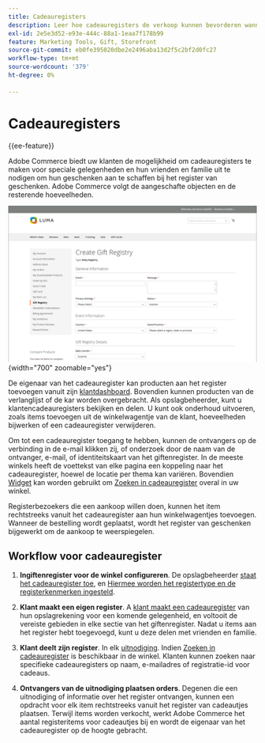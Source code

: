 ```yaml
---
title: Cadeauregisters
description: Leer hoe cadeauregisters de verkoop kunnen bevorderen wanneer klanten hun vrienden en familie kunnen uitnodigen om hun geselecteerde producten als geschenken aan te schaffen.
exl-id: 2e5e3d52-e93e-444c-88a1-1eaa7f178b99
feature: Marketing Tools, Gift, Storefront
source-git-commit: eb0fe395020dbe2e2496aba13d2f5c2bf2d0fc27
workflow-type: tm+mt
source-wordcount: '379'
ht-degree: 0%

---
```


# Cadeauregisters

{{ee-feature}}

Adobe Commerce biedt uw klanten de mogelijkheid om cadeauregisters te maken voor speciale gelegenheden en hun vrienden en familie uit te nodigen om hun geschenken aan te schaffen bij het register van geschenken. Adobe Commerce volgt de aangeschafte objecten en de resterende hoeveelheden.

![Voorbeeld van een winkel, register voor babygeschenk](./assets/storefront-gift-registry-create-baby-info.png){width="700" zoomable="yes"}

De eigenaar van het cadeauregister kan producten aan het register toevoegen vanuit zijn [klantdashboard](gift-registry-storefront.md#gift-registry-information). Bovendien kunnen producten van de verlanglijst of de kar worden overgebracht. Als opslagbeheerder, kunt u klantencadeauregisters bekijken en delen. U kunt ook onderhoud uitvoeren, zoals items toevoegen uit de winkelwagentje van de klant, hoeveelheden bijwerken of een cadeauregister verwijderen.

Om tot een cadeauregister toegang te hebben, kunnen de ontvangers op de verbinding in de e-mail klikken zij, of onderzoek door de naam van de ontvanger, e-mail, of identiteitskaart van het giftenregister. In de meeste winkels heeft de voettekst van elke pagina een koppeling naar het cadeauregister, hoewel de locatie per thema kan variëren. Bovendien [Widget](../content-design/widgets.md) kan worden gebruikt om [Zoeken in cadeauregister](gift-registry-search.md) overal in uw winkel.

Registerbezoekers die een aankoop willen doen, kunnen het item rechtstreeks vanuit het cadeauregister aan hun winkelwagentjes toevoegen. Wanneer de bestelling wordt geplaatst, wordt het register van geschenken bijgewerkt om de aankoop te weerspiegelen.

## Workflow voor cadeauregister

1. **Ingiftenregister voor de winkel configureren**. De opslagbeheerder [staat het cadeauregister toe](gift-registry-configure.md), en [Hiermee worden het registertype en de registerkenmerken ingesteld](gift-registry-create.md).

1. **Klant maakt een eigen register**. A [klant maakt een cadeauregister](gift-registry-storefront.md#create-a-new-gift-registry) van hun opslagrekening voor een komende gelegenheid, en voltooit de vereiste gebieden in elke sectie van het giftenregister. Nadat u items aan het register hebt toegevoegd, kunt u deze delen met vrienden en familie.

1. **Klant deelt zijn register**. In elk [uitnodiging](gift-registry-storefront.md#share-a-gift-registry). Indien [Zoeken in cadeauregister](gift-registry-search.md) is beschikbaar in de winkel. Klanten kunnen zoeken naar specifieke cadeauregisters op naam, e-mailadres of registratie-id voor cadeaus.

1. **Ontvangers van de uitnodiging plaatsen orders**. Degenen die een uitnodiging of informatie over het register ontvangen, kunnen een opdracht voor elk item rechtstreeks vanuit het register van cadeautjes plaatsen. Terwijl items worden verkocht, werkt Adobe Commerce het aantal registeritems voor cadeautjes bij en wordt de eigenaar van het cadeauregister op de hoogte gebracht.
